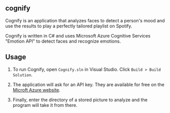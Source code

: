 ## cognify

Cognify is an application that analyzes faces to detect a person's mood and use the results to play a perfectly tailored playlist on Spotify.

Cognify is written in C# and uses Microsoft Azure Cognitive Services "Emotion API" to detect faces and recognize emotions.

## Usage

1. To run Cognify, open `Cognify.sln` in Visual Studio. Click `Build > Build Solution`.

2. The application will ask for an API key. They are available for free on the [Microft Azure website](https://azure.microsoft.com/en-us/try/cognitive-services/?api=face-api).

3. Finally, enter the directory of a stored picture to analyze and the program will take it from there.

